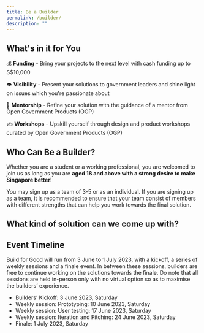 ```yaml
---
title: Be a Builder
permalink: /builder/
description: ""
---
```

## **What's in it for You**
💰 **Funding** - Bring your projects to the next level with cash funding up to S$10,000

👁 **Visibility** - Present your solutions to government leaders and shine light on issues which you're passionate about

👤 **Mentorship** - Refine your solution with the guidance of a mentor from Open Government Products (OGP)

✍️ **Workshops** - Upskill yourself through design and product workshops curated by Open Government Products (OGP)

## **Who Can Be a Builder?**
Whether you are a student or a working professional, you are welcomed to join us as long as you are **aged 18 and above with a strong desire to make Singapore better**!

You may sign up as a team of 3-5 or as an individual. If you are signing up as a team, it is recommended to ensure that your team consist of members with different strengths that can help you work towards the final solution.

## **What kind of solution can we come up with?**


## **Event Timeline**
Build for Good will run from 3 June to 1 July 2023, with a kickoff, a series of weekly sessions and a finale event. In between these sessions, builders are free to continue working on the solutions towards the finale. Do note that all sessions are held in-person only with no virtual option so as to maximise the builders’ experience.

*  Builders’ Kickoff: 3 June 2023, Saturday 
*  Weekly session: Prototyping: 10 June 2023, Saturday 
*  Weekly session: User testing: 17 June 2023, Saturday 
*  Weekly session: Iteration and Pitching: 24 June 2023, Saturday 
*  Finale: 1 July 2023, Saturday 